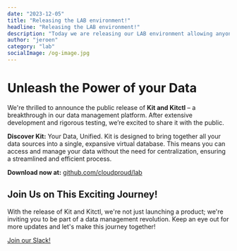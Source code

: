 ```yaml
---
date: "2023-12-05"
title: "Releasing the LAB environment!"
headline: "Releasing the LAB environment!"
description: "Today we are releasing our LAB environment allowing anyone to download the kit & kitctl binaries or docker container."
author: "jeroen"
category: "lab"
socialImage: /og-image.jpg
---
```


# Unleash the Power of your Data

We're thrilled to announce the public release of **Kit and Kitctl** – a breakthrough in our data management platform. After extensive development and rigorous testing, we’re excited to share it with the public.

**Discover Kit:** Your Data, Unified. Kit is designed to bring together all your data sources into a single, expansive virtual database. This means you can access and manage your data without the need for centralization, ensuring a streamlined and efficient process.

**Download now at:** [github.com/cloudproud/lab](https://github.com/cloudproud/lab)

## Join Us on This Exciting Journey!

With the release of Kit and Kitctl, we're not just launching a product; we're inviting you to be part of a data management revolution. Keep an eye out for more updates and let's make this journey together!

[Join our Slack!](https://join.slack.com/t/cloudproud/shared_invite/zt-23094hi83-MnbKFknPmPsnqnMtXUYfUg)